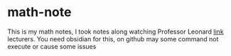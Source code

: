 # math-note

This is my math notes, I took notes along watching Professor Leonard [link](https://www.youtube.com/@ProfessorLeonard) lecturers.
You need obsidian for this, on github may some command not execute or cause some issues 